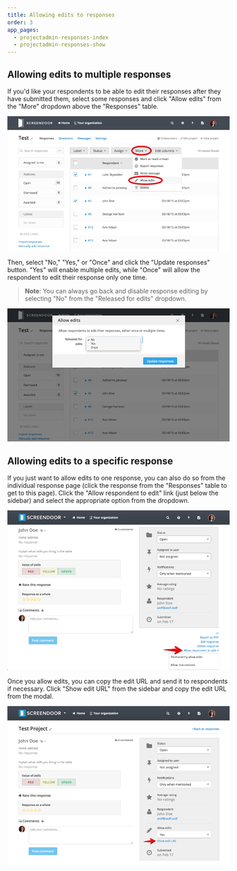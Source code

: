 ```yaml
---
title: Allowing edits to responses
order: 3
app_pages:
  - projectadmin-responses-index
  - projectadmin-responses-show
---
```


## Allowing edits to multiple responses

If you'd like your respondents to be able to edit their responses after they have submitted them, select some responses and click "Allow edits" from the "More" dropdown above the "Responses" table.

![allow edits](../images/allow_edits.png)

Then, select "No," "Yes," or "Once" and click the "Update responses" button. "Yes" will enable multiple edits, while "Once" will allow the respondent to edit their response only one time.

> **Note**: You can always go back and disable response editing by selecting "No" from the "Released for edits" dropdown.

![allow edits popup](../images/allow_edits_modal.png)

## Allowing edits to a specific response

If you just want to allow edits to one response, you can also do so from the individual response page (click the response from the "Responses" table to get to this page). Click the "Allow respondent to edit" link (just below the sidebar) and select the appropriate option from the dropdown.

![allow edits](../images/allow_edits_individual.png)

Once you allow edits, you can copy the edit URL and send it to respondents if necessary. Click "Show edit URL" from the sidebar and copy the edit URL from the modal.

![show edit URL](../images/show_edit_url.png)
